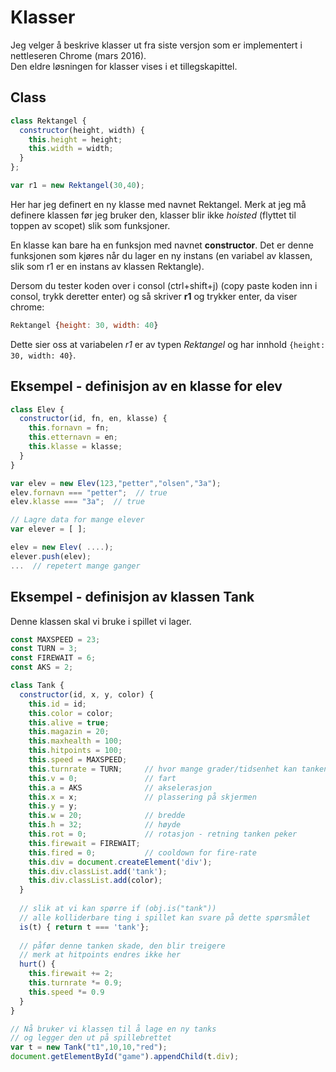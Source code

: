 # Klasser

Jeg velger å beskrive klasser ut fra siste versjon som er implementert i 
nettleseren Chrome (mars 2016).  
Den eldre løsningen for klasser vises i et tillegskapittel.

## Class

```js
class Rektangel {
  constructor(height, width) {
    this.height = height;
    this.width = width;
  }
};

var r1 = new Rektangel(30,40);
```
Her har jeg definert en ny klasse med navnet Rektangel.
Merk at jeg må definere klassen før jeg bruker den, klasser blir
ikke *hoisted* (flyttet til toppen av scopet) slik som funksjoner.

En klasse kan bare ha en funksjon med navnet **constructor**.
Det er denne funksjonen som kjøres når du
lager en ny instans (en variabel av klassen, slik som r1 er en 
instans av klassen Rektangle).

Dersom du tester koden over i consol (ctrl+shift+j)
(copy paste koden inn i consol, trykk deretter enter)
og så skriver **r1** og trykker enter, da viser chrome:  
```js 
Rektangel {height: 30, width: 40}
```
Dette sier oss at variabelen *r1* er av typen *Rektangel*
og har innhold `{height: 30, width: 40}`.  


## Eksempel - definisjon av en klasse for elev

```js
class Elev {
  constructor(id, fn, en, klasse) {
    this.fornavn = fn;
    this.etternavn = en;
    this.klasse = klasse;
  }
}

var elev = new Elev(123,"petter","olsen","3a");
elev.fornavn === "petter";  // true
elev.klasse === "3a";  // true

// Lagre data for mange elever
var elever = [ ];

elev = new Elev( ....);
elever.push(elev);
...  // repetert mange ganger
```


## Eksempel - definisjon av klassen Tank

Denne klassen skal vi bruke i spillet vi lager.

```js
const MAXSPEED = 23;
const TURN = 3;
const FIREWAIT = 6;
const AKS = 2;

class Tank {
  constructor(id, x, y, color) {
    this.id = id;
    this.color = color;
    this.alive = true;
    this.magazin = 20;
    this.maxhealth = 100;
    this.hitpoints = 100;
    this.speed = MAXSPEED;
    this.turnrate = TURN;     // hvor mange grader/tidsenhet kan tanken rotere
    this.v = 0;               // fart
    this.a = AKS              // akselerasjon
    this.x = x;               // plassering på skjermen
    this.y = y;         
    this.w = 20;              // bredde
    this.h = 32;              // høyde
    this.rot = 0;             // rotasjon - retning tanken peker
    this.firewait = FIREWAIT;
    this.fired = 0;           // cooldown for fire-rate
    this.div = document.createElement('div');
    this.div.classList.add('tank');
    this.div.classList.add(color);
  }
  
  // slik at vi kan spørre if (obj.is("tank"))
  // alle kolliderbare ting i spillet kan svare på dette spørsmålet
  is(t) { return t === 'tank'};
  
  // påfør denne tanken skade, den blir treigere
  // merk at hitpoints endres ikke her
  hurt() {
    this.firewait += 2;
    this.turnrate *= 0.9;
    this.speed *= 0.9
  }
}

// Nå bruker vi klassen til å lage en ny tanks 
// og legger den ut på spillebrettet
var t = new Tank("t1",10,10,"red");
document.getElementById("game").appendChild(t.div);
```

